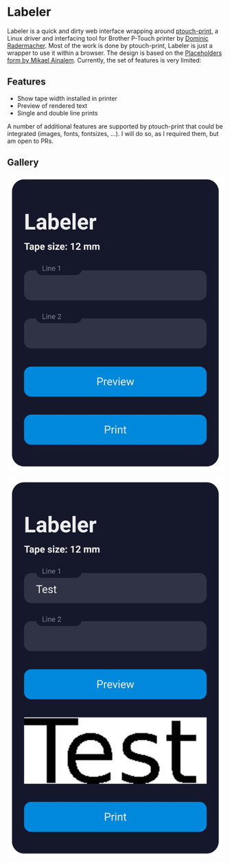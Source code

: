 # Labeler
Labeler is a quick and dirty web interface wrapping around [ptouch-print](https://git.familie-radermacher.ch/linux/ptouch-print.git), a Linux driver and interfacing tool for Brother P-Touch printer by [Dominic Radermacher](https://dominic.familie-radermacher.ch/projekte/ptouch-print/). Most of the work is done by ptouch-print, Labeler is just a wrapper to use it within a browser. The design is based on the [Placeholders form by Mikael Ainalem](https://codepen.io/ainalem/pen/GRqPwoz). Currently, the set of features is very limited:

## Features
- Show tape width installed in printer
- Preview of rendered text
- Single and double line prints

A number of additional features are supported by ptouch-print that could be integrated (images, fonts, fontsizes, ...). I will do so, as I required them, but am open to PRs.

## Gallery
![home screen](screenshots/home.jpg "Home Screen")

![preview](screenshots/preview.jpg "Preview")
